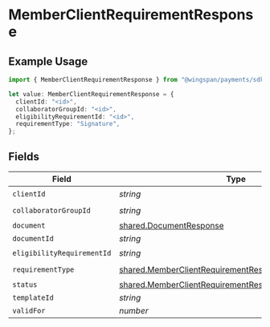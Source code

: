 # MemberClientRequirementResponse

## Example Usage

```typescript
import { MemberClientRequirementResponse } from "@wingspan/payments/sdk/models/shared";

let value: MemberClientRequirementResponse = {
  clientId: "<id>",
  collaboratorGroupId: "<id>",
  eligibilityRequirementId: "<id>",
  requirementType: "Signature",
};
```

## Fields

| Field                                                                                                                                 | Type                                                                                                                                  | Required                                                                                                                              | Description                                                                                                                           |
| ------------------------------------------------------------------------------------------------------------------------------------- | ------------------------------------------------------------------------------------------------------------------------------------- | ------------------------------------------------------------------------------------------------------------------------------------- | ------------------------------------------------------------------------------------------------------------------------------------- |
| `clientId`                                                                                                                            | *string*                                                                                                                              | :heavy_check_mark:                                                                                                                    | N/A                                                                                                                                   |
| `collaboratorGroupId`                                                                                                                 | *string*                                                                                                                              | :heavy_check_mark:                                                                                                                    | N/A                                                                                                                                   |
| `document`                                                                                                                            | [shared.DocumentResponse](../../../sdk/models/shared/documentresponse.md)                                                             | :heavy_minus_sign:                                                                                                                    | N/A                                                                                                                                   |
| `documentId`                                                                                                                          | *string*                                                                                                                              | :heavy_minus_sign:                                                                                                                    | N/A                                                                                                                                   |
| `eligibilityRequirementId`                                                                                                            | *string*                                                                                                                              | :heavy_check_mark:                                                                                                                    | N/A                                                                                                                                   |
| `requirementType`                                                                                                                     | [shared.MemberClientRequirementResponseRequirementType](../../../sdk/models/shared/memberclientrequirementresponserequirementtype.md) | :heavy_check_mark:                                                                                                                    | N/A                                                                                                                                   |
| `status`                                                                                                                              | [shared.MemberClientRequirementResponseStatus](../../../sdk/models/shared/memberclientrequirementresponsestatus.md)                   | :heavy_minus_sign:                                                                                                                    | N/A                                                                                                                                   |
| `templateId`                                                                                                                          | *string*                                                                                                                              | :heavy_minus_sign:                                                                                                                    | N/A                                                                                                                                   |
| `validFor`                                                                                                                            | *number*                                                                                                                              | :heavy_minus_sign:                                                                                                                    | N/A                                                                                                                                   |